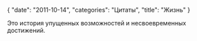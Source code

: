 {
   "date": "2011-10-14",
   "categories": "Цитаты",
   "title": "Жизнь"
}

Это история упущенных возможностей и несвоевременных достижений.

